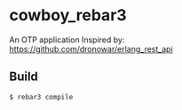 cowboy_rebar3
=====

An OTP application
Inspired by: https://github.com/dronowar/erlang_rest_api

Build
-----

    $ rebar3 compile
